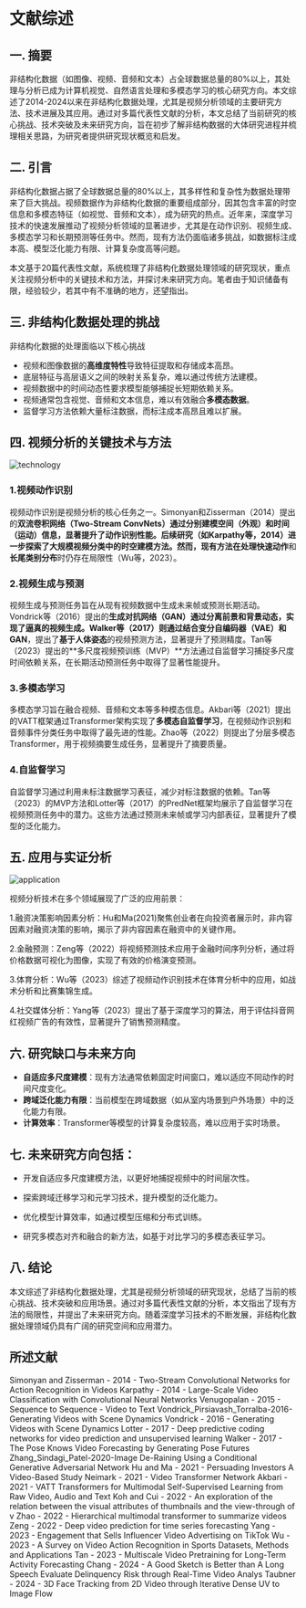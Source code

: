 # 文献综述

## 一. 摘要

非结构化数据（如图像、视频、音频和文本）占全球数据总量的80%以上，其处理与分析已成为计算机视觉、自然语言处理和多模态学习的核心研究方向。本文综述了2014-2024以来在非结构化数据处理，尤其是视频分析领域的主要研究方法、技术进展及其应用。通过对多篇代表性文献的分析，本文总结了当前研究的核心挑战、技术突破及未来研究方向，旨在初步了解非结构数据的大体研究进程并梳理相关思路，为研究者提供研究现状概览和启发。

## 二. 引言

非结构化数据占据了全球数据总量的80%以上，其多样性和复杂性为数据处理带来了巨大挑战。视频数据作为非结构化数据的重要组成部分，因其包含丰富的时空信息和多模态特征（如视觉、音频和文本），成为研究的热点。近年来，深度学习技术的快速发展推动了视频分析领域的显著进步，尤其是在动作识别、视频生成、多模态学习和长期预测等任务中。然而，现有方法仍面临诸多挑战，如数据标注成本高、模型泛化能力有限、计算复杂度高等问题。

本文基于20篇代表性文献，系统梳理了非结构化数据处理领域的研究现状，重点关注视频分析中的关键技术和方法，并探讨未来研究方向。笔者由于知识储备有限，经验较少，若其中有不准确的地方，还望指出。

## 三. 非结构化数据处理的挑战

非结构化数据的处理面临以下核心挑战

- 视频和图像数据的**高维度特性**导致特征提取和存储成本高昂。
- 底层特征与高层语义之间的映射关系复杂，难以通过传统方法建模。
- 视频数据中的时间动态性要求模型能够捕捉长短期依赖关系。
- 视频通常包含视觉、音频和文本信息，难以有效融合**多模态数据**。
- 监督学习方法依赖大量标注数据，而标注成本高昂且难以扩展。

## 四. 视频分析的关键技术与方法

![technology](technology3.0.png)

### 1.视频动作识别

视频动作识别是视频分析的核心任务之一。Simonyan和Zisserman（2014）提出的**双流卷积网络（Two-Stream ConvNets）**通过分别建模**空间（外观）**和**时间（运动）**信息，显著提升了动作识别性能。后续研究（如Karpathy等，2014）进一步探索了大规模视频分类中的时空建模方法。然而，现有方法在处理**快速动作**和**长尾类别分布**时仍存在局限性（Wu等，2023）。

### 2.视频生成与预测

视频生成与预测任务旨在从现有视频数据中生成未来帧或预测长期活动。Vondrick等（2016）提出的**生成对抗网络（GAN）**通过分离前景和背景动态，实现了逼真的视频生成。Walker等（2017）则通过结合**变分自编码器（VAE）和GAN**，提出了**基于人体姿态**的视频预测方法，显著提升了预测精度。Tan等（2023）提出的**多尺度视频预训练（MVP）**方法通过自监督学习捕捉多尺度时间依赖关系，在长期活动预测任务中取得了显著性能提升。

### 3.多模态学习

多模态学习旨在融合视频、音频和文本等多种模态信息。Akbari等（2021）提出的VATT框架通过Transformer架构实现了**多模态自监督学习**，在视频动作识别和音频事件分类任务中取得了最先进的性能。Zhao等（2022）则提出了分层多模态Transformer，用于视频摘要生成任务，显著提升了摘要质量。

### 4.自监督学习

自监督学习通过利用未标注数据学习表征，减少对标注数据的依赖。Tan等（2023）的MVP方法和Lotter等（2017）的PredNet框架均展示了自监督学习在视频预测任务中的潜力。这些方法通过预测未来帧或学习内部表征，显著提升了模型的泛化能力。

## 五. 应用与实证分析

![application](application.png)

视频分析技术在多个领域展现了广泛的应用前景：

1.融资决策影响因素分析：Hu和Ma(2021)聚焦创业者在向投资者展示时，非内容因素对融资决策的影响，揭示了非内容因素在融资中的关键作用。

2.金融预测：Zeng等（2022）将视频预测技术应用于金融时间序列分析，通过将价格数据可视化为图像，实现了有效的价格演变预测。

3.体育分析：Wu等（2023）综述了视频动作识别技术在体育分析中的应用，如战术分析和比赛集锦生成。

4.社交媒体分析：Yang等（2023）提出了基于深度学习的算法，用于评估抖音网红视频广告的有效性，显著提升了销售预测精度。

## 六. 研究缺口与未来方向

- **自适应多尺度建模**：现有方法通常依赖固定时间窗口，难以适应不同动作的时间尺度变化。
- **跨域泛化能力有限**：当前模型在跨域数据（如从室内场景到户外场景）中的泛化能力有限。
- **计算效率**：Transformer等模型的计算复杂度较高，难以应用于实时场景。

## 七. 未来研究方向包括：

- 开发自适应多尺度建模方法，以更好地捕捉视频中的时间层次性。

- 探索跨域迁移学习和元学习技术，提升模型的泛化能力。

- 优化模型计算效率，如通过模型压缩和分布式训练。

- 研究多模态对齐和融合的新方法，如基于对比学习的多模态表征学习。

## 八. 结论
本文综述了非结构化数据处理，尤其是视频分析领域的研究现状，总结了当前的核心挑战、技术突破和应用场景。通过对多篇代表性文献的分析，本文指出了现有方法的局限性，并提出了未来研究方向。随着深度学习技术的不断发展，非结构化数据处理领域仍具有广阔的研究空间和应用潜力。






## 所述文献

Simonyan and Zisserman - 2014 - Two-Stream Convolutional Networks for Action Recognition in Videos
Karpathy  - 2014 - Large-Scale Video Classification with Convolutional Neural Networks
Venugopalan - 2015 - Sequence to Sequence - Video to Text
Vondrick_Pirsiavash_Torralba-2016-Generating Videos with Scene Dynamics
Vondrick  - 2016 - Generating Videos with Scene Dynamics
Lotter  - 2017 - Deep predictive coding networks for video prediction and unsupervised learning
Walker  - 2017 - The Pose Knows Video Forecasting by Generating Pose Futures
Zhang_Sindagi_Patel-2020-Image De-Raining Using a Conditional Generative Adversarial Network
Hu and Ma - 2021 - Persuading Investors A Video-Based Study
Neimark  - 2021 - Video Transformer Network
Akbari  - 2021 - VATT Transformers for Multimodal Self-Supervised Learning from Raw Video, Audio and Text
Koh and Cui - 2022 - An exploration of the relation between the visual attributes of thumbnails and the view-through of v
Zhao  - 2022 - Hierarchical multimodal transformer to summarize videos
Zeng  - 2022 - Deep video prediction for time series forecasting
Yang  - 2023 - Engagement that Sells Influencer Video Advertising on TikTok
Wu - 2023 - A Survey on Video Action Recognition in Sports Datasets, Methods and Applications
Tan  - 2023 - Multiscale Video Pretraining for Long-Term Activity Forecasting
Chang  - 2024 - A Good Sketch is Better than A Long Speech Evaluate Delinquency Risk through Real-Time Video Analys
Taubner - 2024 - 3D Face Tracking from 2D Video through Iterative Dense UV to Image Flow
